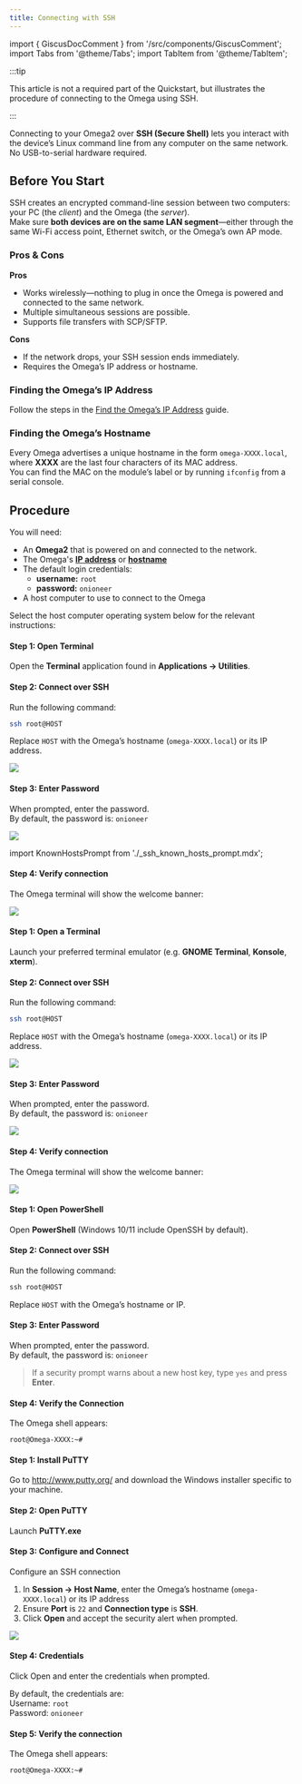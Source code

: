 ```yaml
---
title: Connecting with SSH
---
```

import { GiscusDocComment } from '/src/components/GiscusComment';
import Tabs from '@theme/Tabs';
import TabItem from '@theme/TabItem';

:::tip

This article is not a required part of the Quickstart, but illustrates the procedure of connecting to the Omega using SSH.

:::

Connecting to your Omega2 over **SSH (Secure Shell)** lets you interact with the device’s Linux command line from any computer on the same network. No USB-to-serial hardware required.

## Before You Start

SSH creates an encrypted command-line session between two computers: your PC (the *client*) and the Omega (the *server*).  
Make sure **both devices are on the same LAN segment**—either through the same Wi-Fi access point, Ethernet switch, or the Omega’s own AP mode.

### Pros & Cons

**Pros**

- Works wirelessly—nothing to plug in once the Omega is powered and connected to the same network.
- Multiple simultaneous sessions are possible.  
- Supports file transfers with SCP/SFTP.

**Cons**

- If the network drops, your SSH session ends immediately.  
- Requires the Omega’s IP address or hostname.

### Finding the Omega’s IP Address

Follow the steps in the [Find the Omega’s IP Address](/networking/find-ip-address) guide.

### Finding the Omega’s Hostname

Every Omega advertises a unique hostname in the form `omega-XXXX.local`, where **XXXX** are the last four characters of its MAC address.  
You can find the MAC on the module’s label or by running `ifconfig` from a serial console.

## Procedure

You will need:

- An **Omega2** that is powered on and connected to the network.  
- The Omega's [**IP address**](#finding-the-omegas-ip-address) or [**hostname**](#finding-the-omegas-hostname)
- The default login credentials: 
  - **username:** `root`
  - **password:** `onioneer`
- A host computer to use to connect to the Omega

Select the host computer operating system below for the relevant instructions:

<Tabs>
  <TabItem value="mac" label="macOS" default>

#### Step 1: Open Terminal

Open the **Terminal** application found in **Applications → Utilities**.

#### Step 2: Connect over SSH

Run the following command:

```bash
ssh root@HOST
```

Replace `HOST` with the Omega’s hostname (`omega-XXXX.local`) or its IP address.  

![](./assets/connecting-osx-ssh-1.png)

#### Step 3: Enter Password

When prompted, enter the password.<br/>
By default, the password is: `onioneer`

![](./assets/connecting-osx-ssh-2.png)

import KnownHostsPrompt from './_ssh_known_hosts_prompt.mdx';

<KnownHostsPrompt/>

#### Step 4: Verify connection

The Omega terminal will show the welcome banner:

![](./assets/connecting-osx-ssh-3.png)

  </TabItem>

  <TabItem value="linux" label="Linux">

#### Step 1: Open a Terminal

Launch your preferred terminal emulator (e.g. **GNOME Terminal**, **Konsole**, **xterm**).

#### Step 2: Connect over SSH

Run the following command:

```bash
ssh root@HOST
```

Replace `HOST` with the Omega’s hostname (`omega-XXXX.local`) or its IP address.  

![](./assets/connecting-linux-ssh-1.png)

#### Step 3: Enter Password

When prompted, enter the password.<br/>
By default, the password is: `onioneer`

![](./assets/connecting-linux-ssh-2.png)

<KnownHostsPrompt/>

#### Step 4: Verify connection

The Omega terminal will show the welcome banner:

![](./assets/connecting-linux-ssh-3.png)

  </TabItem>

  <TabItem value="win-powershell" label="Windows PowerShell">

#### Step 1: Open PowerShell

Open **PowerShell** (Windows 10/11 include OpenSSH by default).

#### Step 2: Connect over SSH

Run the following command:

```powershell
ssh root@HOST
```

Replace `HOST` with the Omega’s hostname or IP.  

#### Step 3: Enter Password

When prompted, enter the password.<br/>
By default, the password is: `onioneer`

> If a security prompt warns about a new host key, type `yes` and press **Enter**.

#### Step 4: Verify the Connection

The Omega shell appears:

```text
root@Omega-XXXX:~#
```


  </TabItem>

  <TabItem value="win-putty" label="Windows PuTTY">

#### Step 1: Install PuTTY

Go to http://www.putty.org/ and download the Windows installer specific to your machine.

#### Step 2: Open PuTTY

Launch **PuTTY.exe**

#### Step 3: Configure and Connect

Configure an SSH connection

1. In **Session → Host Name**, enter the Omega’s hostname (`omega-XXXX.local`) or its IP address
2. Ensure **Port** is `22` and **Connection type** is **SSH**.  
3. Click **Open** and accept the security alert when prompted.

![](./assets/connecting-windows-ssh-1.png)

#### Step 4: Credentials

Click Open and enter the credentials when prompted.

By default, the credentials are:<br/>
Username: `root` <br/>
Password: `onioneer`

#### Step 5: Verify the connection

The Omega shell appears:

```text
root@Omega-XXXX:~#
```

  </TabItem>
</Tabs>


<GiscusDocComment />
